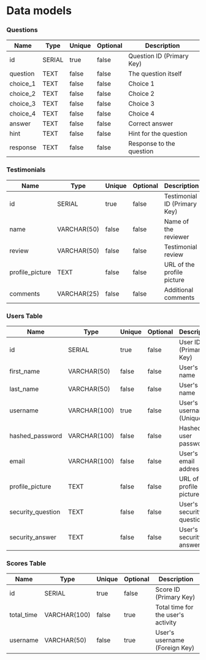 # Data models

### Questions

| Name   | Type   | Unique | Optional | Description               |
| -------- | ------ | ------ | -------- | ------------------------- |
| id       | SERIAL | true   | false    | Question ID (Primary Key) |
| question | TEXT   | false  | false    | The question itself       |
| choice_1 | TEXT   | false  | false    | Choice 1                  |
| choice_2 | TEXT   | false  | false    | Choice 2                  |
| choice_3 | TEXT   | false  | false    | Choice 3                  |
| choice_4 | TEXT   | false  | false    | Choice 4                  |
| answer   | TEXT   | false  | false    | Correct answer            |
| hint     | TEXT   | false  | false    | Hint for the question     |
| response | TEXT   | false  | false    | Response to the question  |

### Testimonials

| Name        | Type    | Unique | Optional | Description                |
| -------------- | ------- | ------ | -------- | -------------------------- |
| id             | SERIAL  | true   | false    | Testimonial ID (Primary Key)|
| name           | VARCHAR(50) | false | false    | Name of the reviewer       |
| review         | VARCHAR(50) | false | false    | Testimonial review         |
| profile_picture | TEXT    | false  | false    | URL of the profile picture |
| comments       | VARCHAR(25) | false | false    | Additional comments        |

### Users Table

| Name           | Type        | Unique | Optional | Description                 |
| ---------------- | ----------- | ------ | -------- | --------------------------- |
| id               | SERIAL      | true   | false    | User ID (Primary Key)       |
| first_name       | VARCHAR(50) | false  | false    | User's first name           |
| last_name        | VARCHAR(50) | false  | false    | User's last name            |
| username         | VARCHAR(100)| true   | false    | User's username (Unique)    |
| hashed_password  | VARCHAR(100)| false  | false    | Hashed user password        |
| email            | VARCHAR(100)| false  | false    | User's email address        |
| profile_picture  | TEXT        | false  | false    | URL of the profile picture  |
| security_question| TEXT        | false  | false    | User's security question    |
| security_answer  | TEXT        | false  | false    | User's security answer      |

### Scores Table

| Name     | Type        | Unique | Optional | Description                        |
| ----------- | ----------- | ------ | -------- | ---------------------------------- |
| id          | SERIAL      | true   | false    | Score ID (Primary Key)             |
| total_time  | VARCHAR(100)| false  | true     | Total time for the user's activity |
| username    | VARCHAR(50) | false  | true     | User's username (Foreign Key)      |
